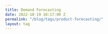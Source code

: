 ```yaml
---
title: Demand Forecasting
date: 2022-10-19 10:17:00 Z
permalink: "/blog/tags/product-forecasting/"
layout: tag
---
```


